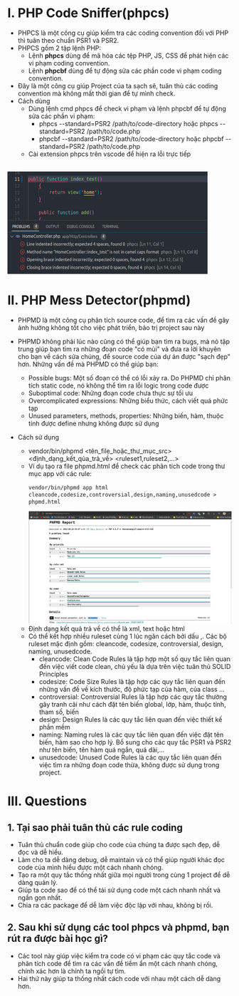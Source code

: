 # I. PHP Code Sniffer(phpcs)
- PHPCS là một công cụ giúp kiểm tra các coding convention đối với PHP thì tuân theo chuẩn PSR1 và PSR2.
- PHPCS gồm 2 tập lệnh PHP:
    + Lệnh **phpcs** dùng để mã hóa các tệp PHP, JS, CSS để phát hiện các vi phạm coding convention.
    + Lệnh **phpcbf** dùng để tự động sửa các phần code vi phạm coding convention.
- Đây là một công cụ giúp Project của ta sạch sẽ, tuân thủ các coding convention mà không mất thời gian để tự mình check.
- Cách dùng 
    + Dùng lệnh cmd phpcs để check vi phạm và lệnh phpcbf để tự động sửa các phần vi phạm:
        * phpcs --standard=PSR2 /path/to/code-directory hoặc phpcs --standard=PSR2 /path/to/code.php
        * phpcbf --standard=PSR2 /path/to/code-directory hoặc phpcbf --standard=PSR2 /path/to/code.php
    + Cài extension phpcs trên vscode để hiện ra lỗi trực tiếp
<br>
<img src="./images/phpcs.png" alt="phpcs" style="width:450px; height:230px"/>

# II. PHP Mess Detector(phpmd)
- PHPMD là một công cụ phân tích source code, để tìm ra các vấn đề gây ảnh hưởng không tốt cho việc phát triển, bảo trị project sau này
- PHPMD không phải lúc nào cũng có thể giúp bạn tìm ra bugs, mà nó tập trung giúp bạn tìm ra những đoạn code "có mùi" và đưa ra lời khuyên cho bạn về cách sửa chúng, để source code của dự án được "sạch đẹp" hơn. Những vấn đề mà PHPMD có thể giúp bạn:

    + Possible bugs: Một số đoạn có thể có lỗi xảy ra. Do PHPMD chỉ phân tích static code, nó không thể tìm ra lỗi logic trong code được
    + Suboptimal code: Những đoạn code chưa thực sự tối ưu
    + Overcomplicated expressions: Những biểu thức, cách viết quá phức tạp
    + Unused parameters, methods, properties: Những biến, hàm, thuộc tính được define nhưng không được sử dụng

- Cách sử dụng
  + vendor/bin/phpmd <tên_file_hoặc_thư_mục_src> <định_dạng_kết_qủa_trả_về> <ruleset1,ruleset2,...>
  + Ví dụ tạo ra file phpmd.html để check các phân tích code trong thư mục app với các rule:
    ```
    vendor/bin/phpmd app html cleancode,codesize,controversial,design,naming,unusedcode > phpmd.html
    ```
    <img src="./images/phpmd.png" alt="phpmd"/>
  + Định dạng kết quả trả về có thể là xml, text hoặc html
  + Có thể kết hợp nhiều ruleset cùng 1 lúc ngăn cách bởi dấu ,. Các bộ ruleset mặc định gồm: cleancode, codesize, controversial, design, naming, unusedcode.
    * cleancode: Clean Code Rules là tập hợp một số quy tắc liên quan đến việc viết code clean, chủ yếu là dựa trên việc tuân thủ SOLID Principles
    * codesize: Code Size Rules là tập hợp các quy tắc liên quan đến những vấn đề về kích thước, độ phức tạp của hàm, của class ...
    * controversial: Controversial Rules là tập hợp các quy tắc thường gây tranh cãi như cách đặt tên biến global, lớp, hàm, thuộc tính, tham số, biến
    * design: Design Rules là các quy tắc liên quan đến việc thiết kế phần mềm
    * naming: Naming rules là các quy tắc liên quan đến việc đặt tên biến, hàm sao cho hợp lý. Bổ sung cho các quy tắc PSR1 và PSR2 như tên biến, tên hàm quá ngắn, quá dài,...
    * unusedcode: Unused Code Rules là các quy tắc liên quan đến việc tìm ra những đoạn code thừa, không được sử dụng trong project.

# III. Questions
## 1. Tại sao phải tuân thủ các rule coding
   - Tuân thủ chuẩn code giúp cho code của chúng ta được sạch đẹp, dễ đọc và dễ hiểu.
   - Làm cho ta dễ dàng debug, dễ maintain và có thể giúp người khác đọc code của mình hiểu được một cách nhanh chóng.
   - Tạo ra một quy tắc thống nhất giữa mọi người trong cùng 1 project để dễ dàng quản lý.
   - Giúp ta code sao để có thể tái sử dụng code một cách nhanh nhất và ngắn gọn nhất.
   - Chia ra các package để dễ làm việc độc lập với nhau, không bị rối.
## 2. Sau khi sử dụng các tool phpcs và phpmd, bạn rút ra được bài học gì? 
   - Các tool này giúp việc kiểm tra code có vi phạm các quy tắc code và phân tích code để tìm ra các vấn đề tiềm ẩn một cách nhanh chóng, chính xác hơn là chính ta ngồi tự tìm.
   - Hai thứ này giúp ta thống nhất cách code với nhau một cách dễ dàng hơn.
